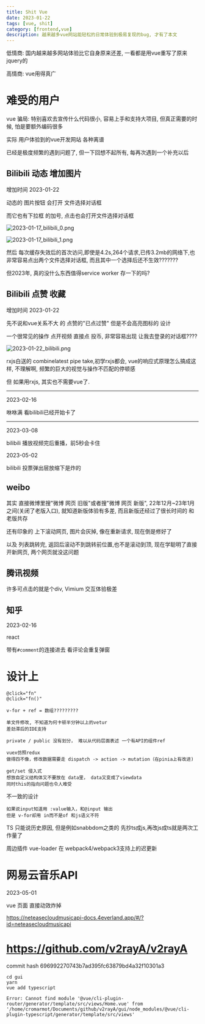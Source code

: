 ```yaml
---
title: Shit Vue
date: 2023-01-22
tags: [vue, shit]
category: [frontend,vue]
description: 越来越多vue网站能轻松的日常体验到极易复现的bug, 才有了本文
---
```


低情商: 国内越来越多网站体验比它自身原来还差, 一看都是用vue重写了原来jquery的

高情商: vue用得真广

# 难受的用户

vue 骗局: 特别喜欢去宣传什么代码很小, 容易上手和支持大项目, 但真正需要的时候, 怕是要额外编码很多

实际 用户体验到的vue开发网站 各种离谱

已经是极度频繁的遇到问题了, 但一下回想不起所有, 每再次遇到一个补充以后

## Bilibili 动态 增加图片

增加时间 2023-01-22

动态的 图片按钮 会打开 文件选择对话框

而它也有下拉框 的加号, 点击也会打开文件选择对话框

![2023-01-17_bilibili_0.png](/Blog/images/shit_vue/2023-01-17_bilibili_0.png)

![2023-01-17_bilibili_1.png](/Blog/images/shit_vue/2023-01-17_bilibili_1.png)

然后 每次缓存失效后的首次访问,即使是4.2s,264个请求,已传3.2mb的网络下,也非常容易点出两个文件选择对话框, 而且其中一个选择后还不生效???????

但2023年, 真的没什么东西值得service worker 存一下的吗?

## Bilibili 点赞 收藏

增加时间 2023-01-22

先不说和vue关系不大 的 点赞的"已点过赞" 但是不会高亮图标的 设计

一个很常见的操作 点开视频 直接点 投币, 非常容易出现 让我去登录的对话框????

![2023-01-22_bilibili.png](/Blog/images/shit_vue/2023-01-22_bilibili.png)

rxjs白送的 combinelatest pipe take,初学rxjs都会, vue的响应式原理怎么搞成这样, 不理解啊, 频繁的巨大的视觉与操作不匹配的停顿感

但 如果用rxjs, 其实也不需要vue了.

---

2023-02-16

咻咻满 看bilibili已经开始卡了

---

2023-03-08

bilibili 播放视频完后重播，前5秒会卡住

2023-05-02

bilibili 投票弹出层放缩下是炸的

## weibo

其实 直接微博里搜"微博 网页 旧版"或者搜"微博 网页 新版", 22年12月~23年1月之间(关闭了老版入口), 就知道新版体验有多差, 而且新版还经过了很长时间的 和老版共存

还有印象的 上下滚动网页, 图片会灰掉, 像在重新请求, 现在倒是修好了

以及 列表跳转完, 返回后滚动不到跳转前位置,也不是滚动到顶, 现在学聪明了直接开新网页, 两个网页就没这问题

## 腾讯视频

许多可点击的就是个div, Vimium 交互体验极差

## 知乎

2023-02-16

react

带有`#comment`的连接进去 看评论会重复弹窗

# 设计上

```
@click="fn"
@click="fn()"
```

```
v-for + ref = 数组?????????
```

```
单文件修改, 不知道为何卡顿半分钟以上的vetur
差劲滞后的IDE支持
```

```
private / public 没有划分， 难以从代码层面表述 一个有API的组件ref
```

```
vuex仿照redux
做得四不像，修改数据需要走 dispatch -> action -> mutation（在pinia上有改进)
```

```
get/set 侵入式
想放自定义结构体又不要放在 data里， data又变成了viewdata
同时this的指向问题也令人难受
```

不一致的设计

```
如果说input知道用 :value输入，和@input 输出
但是 v-for却用 in而不是of 和js语义不符
```

TS 只能说历史原因, 但是例如snabbdom之类的 先抄ts成js,再改js成ts就是两次工作量了

周边插件 vue-loader 在 webpack4/webpack3支持上的迟更新

# 网易云音乐API

2023-05-01

vue 页面 直接动效炸掉

https://neteasecloudmusicapi-docs.4everland.app/#/?id=neteasecloudmusicapi


# https://github.com/v2rayA/v2rayA

commit hash 696992270743b7ad395fc63879bd4a32f10301a3

```
cd gui
yarn
vue add typescript

Error: Cannot find module '@vue/cli-plugin-router/generator/template/src/views/Home.vue' from '/home/cromarmot/Documents/github/v2rayA/gui/node_modules/@vue/cli-plugin-typescript/generator/template/src/views'
```
